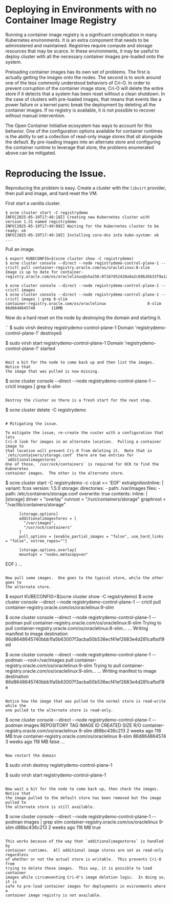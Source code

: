 # Deploying in Environments with no Container Image Registry

Running a container image registry is a significant complication in many
Kubernetes environments.  It is an extra component that needs to be administered
and maintained.  Registries require compute and storage resources that may
be scarce.  In these environments, it may be useful to deploy cluster with
all the necessary container images pre-loaded onto the system.

Preloading container images has its own set of problems.  The first is actually
getting the images onto the nodes.  The second is to work around one of the
less commonly understood behaviors of Cri-O.  In order to prevent corruption of
the container image store, Cri-O will delete the entire store if it detects
that a system has been reset without a clean shutdown.  In the case of clusters
with pre-loaded images, that means that events like a power failure or a kernel
panic break the deployment by deleting all the container images.  If no registry
is available, it is not possible to recover without manual intervention.

The Open Container Initiative ecosystem has ways to account for this behavior.
One of the configuration options available for container runtimes is the ability
to set a collection of read-only image stores that sit alongside the default.
By pre-loading images into an alternate store and configuring the container
runtime to leverage that store, the problems enumerated above can be mitigated.

# Reproducing the Issue.

Reproducing the problem is easy.  Create a cluster with the `libvirt` provider,
then pull and image, and hard reset the VM.

First start a vanilla cluster.
```
$ ocne cluster start -C registrydemo
INFO[2025-05-19T17:48:18Z] Creating new Kubernetes cluster with version 1.31 named registrydemo 
INFO[2025-05-19T17:49:09Z] Waiting for the Kubernetes cluster to be ready: ok 
INFO[2025-05-19T17:49:10Z] Installing core-dns into kube-system: ok 
...
```

Pull an image.

```
$ export KUBECONFIG=$(ocne cluster show -C registrydemo)
$ ocne cluster console --direct --node registrydemo-control-plane-1 -- crictl pull container-registry.oracle.com/os/oraclelinux:8-slim
Image is up to date for container-registry.oracle.com/os/oraclelinux@sha256:07167d52410a9a2c69b26b33f9a12eb89e520b632c606d2e26545834e52f62af

$ ocne cluster console --direct --node registrydemo-control-plane-1 -- crictl images
$ ocne cluster console --direct --node registrydemo-control-plane-1 -- crictl images | grep 8-slim
container-registry.oracle.com/os/oraclelinux                  8-slim              86d8648645740       118MB
```

Now do a hard reset on the node by destroying the domain and starting it.

``
$ sudo virsh destroy registrydemo-control-plane-1
Domain 'registrydemo-control-plane-1' destroyed

$ sudo virsh start registrydemo-control-plane-1
Domain 'registrydemo-control-plane-1' started
```

Wait a bit for the node to come back up and then list the images.  Notice that
the image that was pulled is now missing.
```
$ ocne cluster console --direct --node registrydemo-control-plane-1 -- crictl images | grep 8-slim
```

Destroy the cluster so there is a fresh start for the next step.

```
$ ocne cluster delete -C registrydemo
```

# Mitigating the issue.

To mitigate the issue, re-create the custer with a configuration that lets
Cri-O look for images in an alternate location.  Pulling a container image to
that location will prevent Cri-O from deleting it.  Note that in
`/etc/containers/storage.conf` there are two entries for `additionalimagestores`.
One of those, `/usr/ock/containers` is required for OCK to find the Kubneretes
container images.  The other is the alternate store.

```
$ ocne cluster start -C registrydemo -c <(cat << 'EOF'
extraIgnitionInline: |
  variant: fcos
  version: 1.5.0
  storage:
    directories:
    - path: /var/images
    files:
    - path: /etc/containers/storage.conf
      overwrite: true
      contents:
        inline: |
          [storage]
          driver = "overlay"
          runroot = "/run/containers/storage"
          graphroot = "/var/lib/containers/storage"
          
          [storage.options]
          additionalimagestores = [
            "/var/images",
            "/usr/ock/containers"
          ]
          pull_options = {enable_partial_images = "false", use_hard_links = "false", ostree_repos=""}
          
          [storage.options.overlay]
          mountopt = "nodev,metacopy=on"
EOF
)
...
```

Now pull some images.  One goes to the typical store, while the other goes to
the alternate store.

```
$ export KUBECONFIG=$(ocne cluster show -C registrydemo)
$ ocne cluster console --direct --node registrydemo-control-plane-1 -- crictl pull container-registry.oracle.com/os/oraclelinux:9-slim

$ ocne cluster console --direct --node registrydemo-control-plane-1 -- podman pull container-registry.oracle.com/os/oraclelinux:8-slim
Trying to pull container-registry.oracle.com/os/oraclelinux:8-slim...
...
Writing manifest to image destination
86d8648645740bbb1fa5b63007f3acba50b536ecf41ef2683e4d281cafbd19ed

$ ocne cluster console --direct --node registrydemo-control-plane-1 -- podman --root=/var/images pull container-registry.oracle.com/os/oraclelinux:9-slim
Trying to pull container-registry.oracle.com/os/oraclelinux:9-slim...
...
Writing manifest to image destination
86d8648645740bbb1fa5b63007f3acba50b536ecf41ef2683e4d281cafbd19e
```

Notice how the image that was pulled to the normal store is read-write while the
one pulled to the alternate store is read-only.

```
$ ocne cluster console --direct --node registrydemo-control-plane-1 -- podman images
REPOSITORY                                                   TAG         IMAGE ID      CREATED       SIZE        R/O
container-registry.oracle.com/os/oraclelinux                 9-slim      d88bc436c213  2 weeks ago   116 MB      true
container-registry.oracle.com/os/oraclelinux                 8-slim      86d864864574  3 weeks ago   118 MB      false
...
```

Now restart the domain

```
$ sudo virsh destroy registrydemo-control-plane-1

$ sudo virsh start registrydemo-control-plane-1
```

Now wait a bit for the node to come back up, then check the images.  Notice that
the image pulled to the default store has been removed but the image pulled to
the alternate store is still available.

```
$ ocne cluster console --direct --node registrydemo-control-plane-1 -- podman images | grep slim
container-registry.oracle.com/os/oraclelinux                 9-slim      d88bc436c213  2 weeks ago   116 MB      true
```

This works because of the way that `additionalimagestores` is handled by
container runtimes.  All additional image stores are set as read-only regardless
of whether or not the actual store is writable.  This prevents Cri-O from
trying to delete those images.  This way, it is possible to load container
images while circumventing Cri-O's image deletion logic.  In doing so, it is
safe to pre-load container images for deployments in evironments where a
container image registry is not available.
